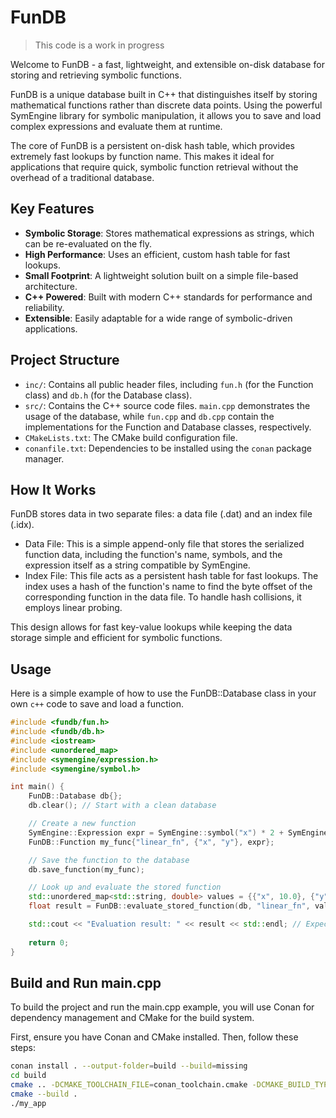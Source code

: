 # FunDB

> This code is a work in progress 

Welcome to FunDB - a fast, lightweight, and extensible on-disk database for storing and retrieving symbolic functions.

FunDB is a unique database built in C++ that distinguishes itself by storing mathematical functions rather than discrete data points. Using the powerful SymEngine library for symbolic manipulation, it allows you to save and load complex expressions and evaluate them at runtime.

The core of FunDB is a persistent on-disk hash table, which provides extremely fast lookups by function name. This makes it ideal for applications that require quick, symbolic function retrieval without the overhead of a traditional database.

## Key Features
- **Symbolic Storage**: Stores mathematical expressions as strings, which can be re-evaluated on the fly.
- **High Performance**: Uses an efficient, custom hash table for fast lookups.
- **Small Footprint**: A lightweight solution built on a simple file-based architecture.
- **C++ Powered**: Built with modern C++ standards for performance and reliability.
- **Extensible**: Easily adaptable for a wide range of symbolic-driven applications.

## Project Structure
- `inc/`: Contains all public header files, including `fun.h` (for the Function class) and `db.h` (for the Database class).
- `src/`: Contains the C++ source code files. `main.cpp` demonstrates the usage of the database, while `fun.cpp` and `db.cpp` contain the implementations for the Function and Database classes, respectively.
- `CMakeLists.txt`: The CMake build configuration file.
- `conanfile.txt`: Dependencies to be installed using the `conan` package manager.


## How It Works

FunDB stores data in two separate files: a data file (.dat) and an index file (.idx).

- Data File: This is a simple append-only file that stores the serialized function data, including the function's name, symbols, and the expression itself as a string compatible by SymEngine.
- Index File: This file acts as a persistent hash table for fast lookups. The index uses a hash of the function's name to find the byte offset of the corresponding function in the data file. To handle hash collisions, it employs linear probing.

This design allows for fast key-value lookups while keeping the data storage simple and efficient for symbolic functions.

## Usage

Here is a simple example of how to use the FunDB::Database class in your own `c++` code to save and load a function.

```c++
#include <fundb/fun.h>
#include <fundb/db.h>
#include <iostream>
#include <unordered_map>
#include <symengine/expression.h>
#include <symengine/symbol.h>

int main() {
    FunDB::Database db{};
    db.clear(); // Start with a clean database

    // Create a new function
    SymEngine::Expression expr = SymEngine::symbol("x") * 2 + SymEngine::symbol("y") * 3;
    FunDB::Function my_func{"linear_fn", {"x", "y"}, expr};

    // Save the function to the database
    db.save_function(my_func);

    // Look up and evaluate the stored function
    std::unordered_map<std::string, double> values = {{"x", 10.0}, {"y", 5.0}};
    float result = FunDB::evaluate_stored_function(db, "linear_fn", values);

    std::cout << "Evaluation result: " << result << std::endl; // Expected output: 35
    
    return 0;
}
```

## Build and Run main.cpp

To build the project and run the main.cpp example, you will use Conan for dependency management and CMake for the build system.

First, ensure you have Conan and CMake installed. Then, follow these steps:

```bash
conan install . --output-folder=build --build=missing
cd build
cmake .. -DCMAKE_TOOLCHAIN_FILE=conan_toolchain.cmake -DCMAKE_BUILD_TYPE=Release
cmake --build .
./my_app
```